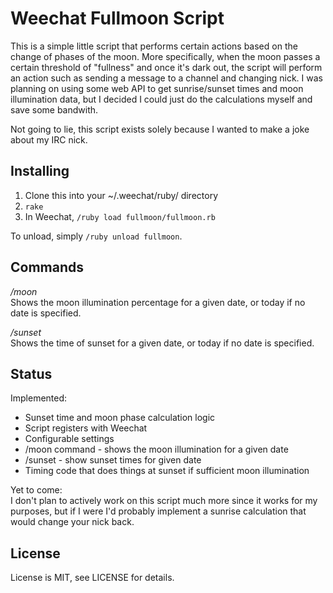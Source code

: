 Weechat Fullmoon Script
=======================

This is a simple little script that performs certain actions based on the change
of phases of the moon. More specifically, when the moon passes a certain
threshold of "fullness" and once it's dark out, the script will perform an
action such as sending a message to a channel and changing nick. I was planning
on using some web API to get sunrise/sunset times and moon illumination data,
but I decided I could just do the calculations myself and save some bandwith.

Not going to lie, this script exists solely because I wanted to make a joke
about my IRC nick.

Installing
----------
1. Clone this into your ~/.weechat/ruby/ directory
2. `rake`
3. In Weechat, `/ruby load fullmoon/fullmoon.rb`

To unload, simply `/ruby unload fullmoon`.

Commands
--------
*/moon*  
Shows the moon illumination percentage for a given date, or today if no date is
specified.


*/sunset*  
Shows the time of sunset for a given date, or today if no date is specified.

Status
------

Implemented:
* Sunset time and moon phase calculation logic
* Script registers with Weechat
* Configurable settings
* /moon command - shows the moon illumination for a given date
* /sunset - show sunset times for given date
* Timing code that does things at sunset if sufficient moon illumination

Yet to come:  
I don't plan to actively work on this script much more since it works for my
purposes, but if I were I'd probably implement a sunrise calculation that would
change your nick back.

License
-------
License is MIT, see LICENSE for details.

